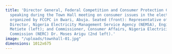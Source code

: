 ```yaml
---
title: 'Director General, Federal Competition and Consumer Protection Commission (FCCPC), Babatunde Irukera (right)
  speaking during the Town Hall meeting on consumer issues in the electricity sector,
  organized by FCCPC in Bwari, Abuja. Seated (front): Representative of the Managing
  Director, Nigeria Electricity Management Service Agency (NEMSA), Engineer William
  Metiete (left); and Commissioner, Consumer Affairs, Nigeria Electricity Regulatory
  Commission (NERC) Dr. Moses Arigu (2nd left).'
image: "/uploads/townhall-01.jpg"
dimensions: 1012x675
---
```


